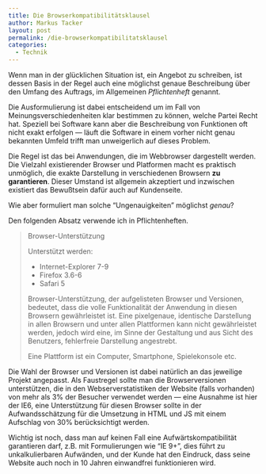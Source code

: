 ```yaml
---
title: Die Browserkompatibilitätsklausel
author: Markus Tacker
layout: post
permalink: /die-browserkompatibilitatsklausel
categories:
  - Technik
---
```

Wenn man in der glücklichen Situation ist, ein Angebot zu schreiben, ist dessen Basis in der Regel auch eine möglichst genaue Beschreibung über den Umfang des Auftrags, im Allgemeinen *Pflichtenheft* genannt.

Die Ausformulierung ist dabei entscheidend um im Fall von Meinungsverschiedenheiten klar bestimmen zu können, welche Partei Recht hat. Speziell bei Software kann aber die Beschreibung von Funktionen oft nicht exakt erfolgen — läuft die Software in einem vorher nicht genau bekannten Umfeld trifft man unweigerlich auf dieses Problem.

Die Regel ist das bei Anwendungen, die im Webbrowser dargestellt werden. Die Vielzahl existierender Browser und Platformen macht es praktisch unmöglich, die exakte Darstellung in verschiedenen Browsern **zu garantieren**. Dieser Umstand ist allgemein akzeptiert und inzwischen existiert das Bewußtsein dafür auch auf Kundenseite.

Wie aber formuliert man solche &#8220;Ungenauigkeiten&#8221; möglichst *genau*?

Den folgenden Absatz verwende ich in Pflichtenheften.

> Browser-Unterstützung
> 
> Unterstützt werden:
> 
> *   Internet-Explorer 7-9
> *   Firefox 3.6-6
> *   Safari 5
> 
> Browser-Unterstützung, der aufgelisteten Browser und Versionen, bedeutet, dass die volle Funktionalität der Anwendung in diesen Browsern gewährleistet ist. Eine pixelgenaue, identische Darstellung in allen Browsern und unter allen Plattformen kann nicht gewährleistet werden, jedoch wird eine, im Sinne der Gestaltung und aus Sicht des Benutzers, fehlerfreie Darstellung angestrebt.
> 
> Eine Plattform ist ein Computer, Smartphone, Spielekonsole etc.

Die Wahl der Browser und Versionen ist dabei natürlich an das jeweilige Projekt angepasst. Als Faustregel sollte man die Browserversionen unterstützen, die in den Webserverstatistiken der Website (falls vorhanden) von mehr als 3% der Besucher verwendet werden — eine Ausnahme ist hier der IE6, eine Unterstützung für diesen Browser sollte in der Aufwandsschätzung für die Umsetzung in HTML und JS mit einem Aufschlag von 30% berücksichtigt werden.

Wichtig ist noch, dass man auf keinen Fall eine Aufwärtskompatibilität garantieren darf, z.B. mit Formulierungen wie &#8220;IE 9+&#8221;, dies führt zu unkalkulierbaren Aufwänden, und der Kunde hat den Eindruck, dass seine Website auch noch in 10 Jahren einwandfrei funktionieren wird.